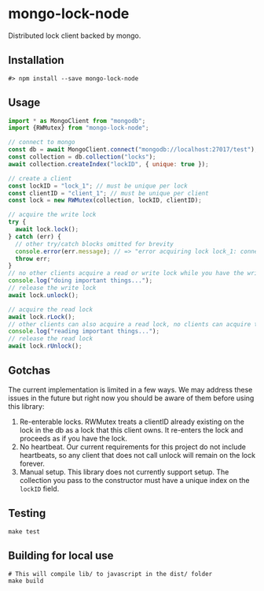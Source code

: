 # mongo-lock-node

Distributed lock client backed by mongo.

## Installation
```
#> npm install --save mongo-lock-node
```

## Usage
```javascript
import * as MongoClient from "mongodb";
import {RWMutex} from "mongo-lock-node";

// connect to mongo
const db = await MongoClient.connect("mongodb://localhost:27017/test");
const collection = db.collection("locks");
await collection.createIndex("lockID", { unique: true });

// create a client
const lockID = "lock_1"; // must be unique per lock
const clientID = "client_1"; // must be unique per client
const lock = new RWMutex(collection, lockID, clientID);

// acquire the write lock
try {
  await lock.lock();
} catch (err) {
  // other try/catch blocks omitted for brevity
  console.error(err.message); // => "error acquiring lock lock_1: connection interrupted"
  throw err;
}
// no other clients acquire a read or write lock while you have the write lock
console.log("doing important things...");
// release the write lock
await lock.unlock();

// acquire the read lock
await lock.rLock();
// other clients can also acquire a read lock, no clients can acquire the write lock
console.log("reading important things...");
// release the read lock
await lock.rUnlock();
```

## Gotchas
The current implementation is limited in a few ways. We may address these issues in the future but
right now you should be aware of them before using this library:

1. Re-enterable locks. RWMutex treats a clientID already existing on the lock in the db as a
   lock that this client owns. It re-enters the lock and proceeds as if you have the lock.
2. No heartbeat. Our current requirements for this project do not include heartbeats, so any
   client that does not call unlock will remain on the lock forever.
3. Manual setup. This library does not currently support setup. The collection you pass to the
   constructor must have a unique index on the `lockID` field.

## Testing
```
make test
```

## Building for local use
```
# This will compile lib/ to javascript in the dist/ folder
make build
```
